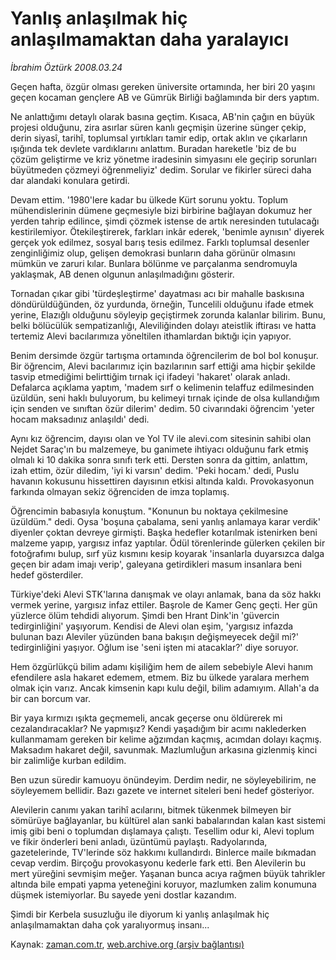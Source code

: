 # Yanlış anlaşılmak hiç anlaşılmamaktan daha yaralayıcı

*İbrahim Öztürk 2008.03.24*

<tr><td class="metin" colspan="2" style="padding-top: 20px; padding-left: 5px; padding-right: 10px;">Geçen hafta, özgür olması gereken üniversite ortamında, her biri 20 yaşını geçen kocaman gençlere AB ve Gümrük Birliği bağlamında bir ders yaptım.</td></tr><tr><td class="metin" colspan="2" style="padding-top: 20px; padding-left: 5px; padding-right: 10px;"><p>Ne anlattığımı detaylı olarak basına geçtim. Kısaca, AB'nin çağın en büyük projesi olduğunu, zira asırlar süren kanlı geçmişin üzerine sünger çekip, derin siyasî, tarihî, toplumsal yırtıkları tamir edip, ortak aklın ve çıkarların ışığında tek devlete vardıklarını anlattım. Buradan hareketle 'biz de bu çözüm geliştirme ve kriz yönetme iradesinin simyasını ele geçirip sorunları büyütmeden çözmeyi öğrenmeliyiz' dedim. Sorular ve fikirler süreci daha dar alandaki konulara getirdi. 
<p> Devam ettim. '1980'lere kadar bu ülkede Kürt sorunu yoktu. Toplum mühendislerinin dümene geçmesiyle bizi birbirine bağlayan dokumuz her yerden tahrip edilince, şimdi çözmek istense de artık neresinden tutulacağı kestirilemiyor. Ötekileştirerek, farkları inkâr ederek, 'benimle aynısın' diyerek gerçek yok edilmez, sosyal barış tesis edilmez. Farklı toplumsal desenler zenginliğimiz olup, gelişen demokrasi bunların daha görünür olmasını mümkün ve zaruri kılar. Bunlara bölünme ve parçalanma sendromuyla yaklaşmak, AB denen olgunun anlaşılmadığını gösterir. 
<p> Tornadan çıkar gibi 'türdeşleştirme' dayatması acı bir mahalle baskısına döndürüldüğünden, öz yurdunda, örneğin, Tuncelili olduğunu ifade etmek yerine, Elazığlı olduğunu söyleyip geçiştirmek zorunda kalanlar bilirim. Bunu, belki bölücülük sempatizanlığı, Aleviliğinden dolayı ateistlik iftirası ve hatta tertemiz Alevi bacılarımıza yöneltilen ithamlardan bıktığı için yapıyor. 
<p> Benim dersimde özgür tartışma ortamında öğrencilerim de bol bol konuşur. Bir öğrencim, Alevi bacılarımız için bazılarının sarf ettiği ama hiçbir şekilde tasvip etmediğimi belirttiğim tırnak içi ifadeyi 'hakaret' olarak anladı. Defalarca açıklama yaptım, 'madem sırf o kelimenin telaffuz edilmesinden üzüldün, seni haklı buluyorum, bu kelimeyi tırnak içinde de olsa kullandığım için senden ve sınıftan özür dilerim' dedim. 50 civarındaki öğrencim 'yeter hocam maksadınız anlaşıldı' dedi. 
<p> Aynı kız öğrencim, dayısı olan ve Yol TV ile alevi.com sitesinin sahibi olan Nejdet Saraç'ın bu malzemeye, bu ganimete ihtiyacı olduğunu fark etmiş olmalı ki 10 dakika sonra sınıfı terk etti. Dersten sonra da gittim, anlattım, izah ettim, özür diledim, 'iyi ki varsın' dedim. 'Peki hocam.' dedi, Puslu havanın kokusunu hissettiren dayısının etkisi altında kaldı. Provokasyonun farkında olmayan sekiz öğrenciden de imza toplamış. 
<p> Öğrencimin babasıyla konuştum. "Konunun bu noktaya çekilmesine üzüldüm." dedi. Oysa 'boşuna çabalama, seni yanlış anlamaya karar verdik' diyenler çoktan devreye girmişti. Başka hedefler kotarılmak istenirken beni malzeme yapıp, yargısız infaz yaptılar. Ödül törenlerinde gülerken çekilen bir fotoğrafımı bulup, sırf yüz kısmını kesip koyarak 'insanlarla duyarsızca dalga geçen bir adam imajı verip', galeyana getirdikleri masum insanlara beni hedef gösterdiler. 
<p> Türkiye'deki Alevi STK'larına danışmak ve olayı anlamak, bana da söz hakkı vermek yerine, yargısız infaz ettiler. Başrole de Kamer Genç geçti. Her gün yüzlerce ölüm tehdidi alıyorum. Şimdi ben Hrant Dink'in 'güvercin tedirginliğini' yaşıyorum. Kendisi de Alevi olan eşim, 'yargısız infazda bulunan bazı Aleviler yüzünden bana bakışın değişmeyecek değil mi?' tedirginliğini yaşıyor. Oğlum ise 'seni işten mi atacaklar?' diye soruyor. 
<p> Hem özgürlükçü bilim adamı kişiliğim hem de ailem sebebiyle Alevi hanım efendilere asla hakaret edemem, etmem. Biz bu ülkede yaralara merhem olmak için varız. Ancak kimsenin kapı kulu değil, bilim adamıyım. Allah'a da bir can borcum var. 
<p> Bir yaya kırmızı ışıkta geçmemeli, ancak geçerse onu öldürerek mi cezalandıracaklar? Ne yapmışız? Kendi yaşadığım bir acımı naklederken kullanmamam gereken bir kelime ağzımdan kaçmış, acımdan dolayı kaçmış. Maksadım hakaret değil, savunmak. Mazlumluğun arkasına gizlenmiş kinci bir zalimliğe kurban edildim. 
<p> Ben uzun süredir kamuoyu önündeyim. Derdim nedir, ne söyleyebilirim, ne söyleyemem bellidir. Bazı gazete ve internet siteleri beni hedef gösteriyor. 
<p> Alevilerin canımı yakan tarihî acılarını, bitmek tükenmek bilmeyen bir sömürüye bağlayanlar, bu kültürel alan sanki babalarından kalan kast sistemi imiş gibi beni o toplumdan dışlamaya çalıştı. Tesellim odur ki, Alevi toplum ve fikir önderleri beni anladı, üzüntümü paylaştı. Radyolarında, gazetelerinde, TV'lerinde söz hakkımı kullandırdı. Binlerce maile bıkmadan cevap verdim. Birçoğu provokasyonu kederle fark etti. Ben Alevilerin bu mert yüreğini sevmişim meğer. Yaşanan bunca acıya rağmen büyük tahrikler altında bile empati yapma yeteneğini koruyor, mazlumken zalim konumuna düşmek istemiyorlar. Bu sayede yeni dostlar kazandım.
<p> Şimdi bir Kerbela susuzluğu ile diyorum ki yanlış anlaşılmak hiç anlaşılmamaktan daha çok yaralıyormuş insanı...<br/></p></p></p></p></p></p></p></p></p></p></p></p></td></tr>

Kaynak: [zaman.com.tr](http://zaman.com.tr/yazar.do?yazino=668418), [web.archive.org (arşiv bağlantısı)](http://web.archive.org/web/20080424083434/http://www.zaman.com.tr:80/yazar.do?yazino=668418)
